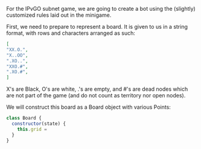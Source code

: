 
For the IPvGO subnet game, we are going to create a bot using the (slightly) customized rules laid out in the minigame.

First, we need to prepare to represent a board. It is given to us in a string format, with rows and characters arranged as such:

```json
[  
"XX.O.",  
"X..OO",  
".XO..",  
"XXO.#",  
".XO.#",  
]
```

X's are Black, O's are white, .'s are empty, and #'s are dead nodes which are not part of the game (and do not count as territory nor open nodes).

We will construct this board as a Board object with various Points:

```js
class Board {
  constructor(state) {
    this.grid = 
  }
}
```